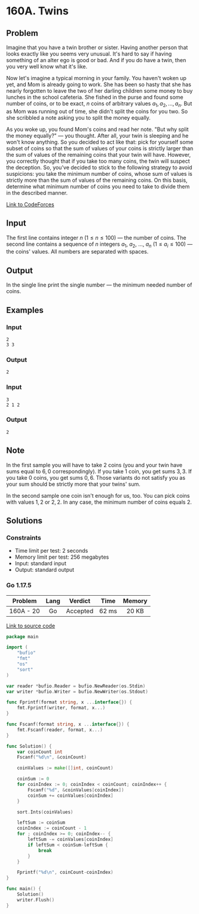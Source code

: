 # 160A. Twins

## Problem

Imagine that you have a twin brother or sister. Having another person that looks exactly like you seems very unusual. It's hard to say if having something of an alter ego is good or bad. And if you do have a twin, then you very well know what it's like.

Now let's imagine a typical morning in your family. You haven't woken up yet, and Mom is already going to work. She has been so hasty that she has nearly forgotten to leave the two of her darling children some money to buy lunches in the school cafeteria. She fished in the purse and found some number of coins, or to be exact, $n$ coins of arbitrary values $a_1$, $a_2$, ..., $a_n$. But as Mom was running out of time, she didn't split the coins for you two. So she scribbled a note asking you to split the money equally.

As you woke up, you found Mom's coins and read her note. "But why split the money equally?" — you thought. After all, your twin is sleeping and he won't know anything. So you decided to act like that: pick for yourself some subset of coins so that the sum of values of your coins is strictly larger than the sum of values of the remaining coins that your twin will have. However, you correctly thought that if you take too many coins, the twin will suspect the deception. So, you've decided to stick to the following strategy to avoid suspicions: you take the minimum number of coins, whose sum of values is strictly more than the sum of values of the remaining coins. On this basis, determine what minimum number of coins you need to take to divide them in the described manner.

[Link to CodeForces](https://codeforces.com/problemset/problem/160/A)

## Input

The first line contains integer $n$ ($1 \leq n \leq 100$) — the number of coins. The second line contains a sequence of $n$ integers $a_1$, $a_2$, ..., $a_n$ ($1 \leq a_i \leq 100$) — the coins' values. All numbers are separated with spaces.

## Output

In the single line print the single number — the minimum needed number of coins.

## Examples

### Input

```
2
3 3
```

### Output

```
2
```

### Input

```
3
2 1 2
```

### Output

```
2
```

## Note

In the first sample you will have to take 2 coins (you and your twin have sums equal to 6, 0 correspondingly). If you take 1 coin, you get sums 3, 3. If you take 0 coins, you get sums 0, 6. Those variants do not satisfy you as your sum should be strictly more that your twins' sum.

In the second sample one coin isn't enough for us, too. You can pick coins with values 1, 2 or 2, 2. In any case, the minimum number of coins equals 2.

## Solutions

### Constraints

  - Time limit per test: 2 seconds
  - Memory limit per test: 256 megabytes
  - Input: standard input
  - Output: standard output

### Go 1.17.5

|  Problem  |    Lang   |  Verdict | Time  | Memory |
|:---------:|:---------:|:--------:|:-----:|:------:|
| 160A - 20 |    Go     | Accepted | 62 ms | 20 KB  |

[Link to source code](solution.go)

```go
package main

import (
	"bufio"
	"fmt"
	"os"
	"sort"
)

var reader *bufio.Reader = bufio.NewReader(os.Stdin)
var writer *bufio.Writer = bufio.NewWriter(os.Stdout)

func Fprintf(format string, x ...interface{}) {
	fmt.Fprintf(writer, format, x...)
}

func Fscanf(format string, x ...interface{}) {
	fmt.Fscanf(reader, format, x...)
}

func Solution() {
	var coinCount int
	Fscanf("%d\n", &coinCount)

	coinValues := make([]int, coinCount)

	coinSum := 0
	for coinIndex := 0; coinIndex < coinCount; coinIndex++ {
		Fscanf("%d", &coinValues[coinIndex])
		coinSum += coinValues[coinIndex]
	}

	sort.Ints(coinValues)

	leftSum := coinSum
	coinIndex := coinCount - 1
	for ; coinIndex >= 0; coinIndex-- {
		leftSum -= coinValues[coinIndex]
		if leftSum < coinSum-leftSum {
			break
		}
	}

	Fprintf("%d\n", coinCount-coinIndex)
}

func main() {
	Solution()
	writer.Flush()
}
```
